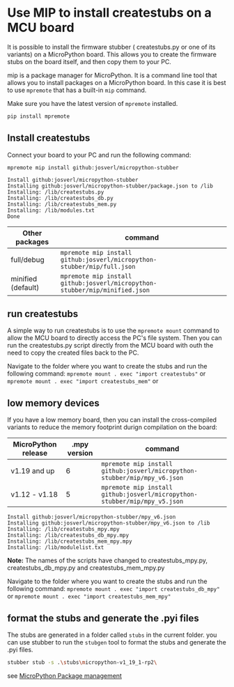 # Use MIP to install createstubs on a MCU board

It is possible to install the firmware stubber ( createstubs.py or one of its variants) on a MicroPython board. 
This allows you to create the firmware stubs on the board itself, and then copy them to your PC.

mip is a package manager for MicroPython. It is a command line tool that allows you to install packages on a MicroPython board.
In this case it is best to use `mpremote` that has a built-in `mip` command.

Make sure you have the latest version of `mpremote` installed.
```bash
pip install mpremote
```

## Install createstubs

Connect your board to your PC and run the following command:

`mpremote mip install github:josverl/micropython-stubber`
```log
Install github:josverl/micropython-stubber
Installing github:josverl/micropython-stubber/package.json to /lib
Installing: /lib/createstubs.py
Installing: /lib/createstubs_db.py
Installing: /lib/createstubs_mem.py
Installing: /lib/modules.txt
Done
```


| Other packages     | command      |
|--------------------|--------------|
| full/debug         | `mpremote mip install github:josverl/micropython-stubber/mip/full.json` |
| minified (default) | `mpremote mip install github:josverl/micropython-stubber/mip/minified.json` |


## run createstubs
A simple way to run createstubs is to use the `mpremote mount` command to allow the MCU board to directly access the PC's file system.
Then you can run the createstubs.py script directly from the MCU board with outh the need to copy the created files back to the PC.

Navigate to the folder where you want to create the stubs and run the following command:
`mpremote mount . exec "import createstubs"` or 
`mpremote mount . exec "import createstubs_mem"` or 



## low memory devices 

If you have a low memory board, then you can install the cross-compiled variants to reduce the memory footprint durign compilation on the board:

| MicroPython release | .mpy version | command |
|---------------------|--------------|---------|
| v1.19 and up        | 6            | `mpremote mip install github:josverl/micropython-stubber/mip/mpy_v6.json` |
| v1.12 - v1.18       | 5            | `mpremote mip install github:josverl/micropython-stubber/mip/mpy_v5.json` |



```log	
Install github:josverl/micropython-stubber/mpy_v6.json
Installing github:josverl/micropython-stubber/mpy_v6.json to /lib
Installing: /lib/createstubs_mpy.mpy
Installing: /lib/createstubs_db_mpy.mpy
Installing: /lib/createstubs_mem_mpy.mpy
Installing: /lib/modulelist.txt
```
**Note:** The names of the scripts have changed to createstubs_mpy.py, createstubs_db_mpy.py and createstubs_mem_mpy.py

Navigate to the folder where you want to create the stubs and run the following command:
`mpremote mount . exec "import createstubs_db_mpy"` or 
`mpremote mount . exec "import createstubs_mem_mpy"` 

## format the stubs and generate the .pyi files

The stubs are generated in a folder called `stubs` in the current folder.
you can use stubber to run the  `stubgen` tool to format the stubs and generate the .pyi files.

```bash
stubber stub -s .\stubs\micropython-v1_19_1-rp2\
```

see [MicroPython Package management](https://docs.micropython.org/en/latest/reference/packages.html?highlight=mip#package-management)